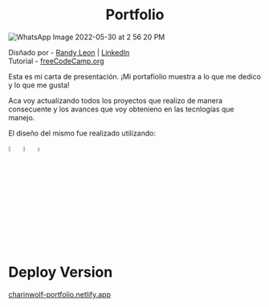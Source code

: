 <h1 align='center'> Portfolio </h1>

![WhatsApp Image 2022-05-30 at 2 56 20 PM](https://user-images.githubusercontent.com/76216411/171042561-531da656-2c9c-4c5d-8612-6734218d8de3.jpeg)

Disñado por - [Randy Leon](https://github.com/charinwolf) | [LinkedIn](https://www.linkedin.com/in/randy-leon-charinga/) <br />
Tutorial - [freeCodeCamp.org](https://www.youtube.com/watch?v=xV7S8BhIeBo&list=PLiNd0c-6uL0JtfOTNlv1d-AD6SQFDJIJb&index=2&t=8696s)

Esta es mi carta de presentación. ¡Mi portafiolio muestra a lo que me dedico y lo que me gusta!

Aca voy actualizando todos los proyectos que realizo de manera consecuente y los avances que voy obtenieno en las tecnlogías que manejo.


El diseño del mismo fue realizado utilizando:

<code><img width="5%" src="https://www.vectorlogo.zone/logos/w3_html5/w3_html5-icon.svg"></code>
<code><img width="5%" src="https://www.vectorlogo.zone/logos/w3_css/w3_css-icon.svg"></code>
<code><img width="4.4%" src="https://github.com/WanCirone/wancirone/blob/main/logos/javascript-1.svg"></code>

# Deploy Version

[charinwolf-portfolio.netlify.app](https://charinwolf-portfolio.netlify.app/)


